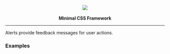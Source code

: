 <p align="center">
  <img src="https://raw.githubusercontent.com/ryan-bush/trickle/master/img/trickle-24.png"><br><br>
  <b>Minimal CSS Framework</b>
</p>
<hr>
Alerts provide feedback messages for user actions.

<h3>Examples</h3>
